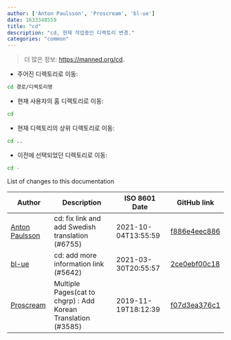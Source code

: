 ```yaml
---
author: ['Anton Paulsson', 'Proscream', 'bl-ue']
date: 1633348559
title: "cd"
description: "cd, 현재 작업중인 디렉토리 변경."
categories: "common"
---
```

> 더 많은 정보: <https://manned.org/cd>.

- 주어진 디렉토리로 이동:

```bash
cd 경로/디렉토리명
```

- 현재 사용자의 홈 디렉토리로 이동:

```bash
cd
```

- 현재 디렉토리의 상위 디렉토리로 이동:

```bash
cd ..
```

- 이전에 선택되었던 디렉토리로 이동:

```bash
cd -
```
List of changes to this documentation


Author | Description | ISO 8601 Date | GitHub link
------|-----|-----|-----
[Anton Paulsson](mailto:Anton.Zichi@gmail.com) | cd: fix link and add Swedish translation (#6755) | 2021-10-04T13:55:59 | [f886e4eec886](https://github.com/tldr-pages/tldr/commit/f886e4eec886de4af7978b503ba85d4a40585814)
[bl-ue](mailto:54780737+bl-ue@users.noreply.github.com) | cd: add more information link (#5642) | 2021-03-30T20:55:57 | [2ce0ebf00c18](https://github.com/tldr-pages/tldr/commit/2ce0ebf00c18070cca3f70a710ea991f258970ef)
[Proscream](mailto:proscream@naver.com) | Multiple Pages(cat to chgrp) : Add Korean Translation (#3585) | 2019-11-19T18:12:39 | [f07d3ea376c1](https://github.com/tldr-pages/tldr/commit/f07d3ea376c17a5b3483e8aad4f5f370eda64d0a)

